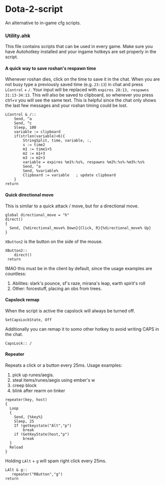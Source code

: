 # Dota-2-script
An alternative to in-game cfg scripts. 

### Utility.ahk
This file contains scripts that can be used in every game. Make sure you have Autohotkey installed and your ingame hotkeys are set properly in the script.

#### A quick way to save roshan's respawn time
Whenever roshan dies, click on the time to save it in the chat. When you are not busy type a previously saved time (e.g. `23:13`) in chat and press `LControl` + `/`. Your input will be replaced with `expires 28:13, respawns 31:13-34:13`. This will also be saved to clipboard, so whenever you press ctrl+v you will see the same text. This is helpful since the chat only shows the last few messages and your roshan timing could be lost.
```
LControl & /::
	Send, ^a
	Send, ^c
	Sleep, 100
	variable := clipboard	
	if(strlen(variable)<6){
		StringSplit, time, variable, :,
		s := time2
		m1 := time1+5
		m2 := m1+3
		m3 := m2+3		
		variable = expires %m1%:%s%, respawns %m2%:%s%-%m3%:%s% 		
		Send, ^a
		Send, %variable%
		Clipboard := variable   ; update clipboard
	}	
return
```

#### Quick directional move
This is similar to a quick attack / move, but for a directional move. 
``` Autoit
global directional_move = "h"
direct()
{  	
  Send, {%directional_move% Down}{Click, R}{%directional_move% Up}       
}
```
`XButton2` is the button on the side of the mouse.
``` Autoit
XButton2::
	direct()
 return 
 ```
IMAO this must be in the client by default, since the usage examples are countless:
1. Abilites: slark's pounce, sf's raze, mirana's leap, earth spirit's roll
2. Other: forcestuff, placing an obs from trees.
 

#### Capslock remap
When the script is active the capslock will always be turned off.
``` Autoit
SetCapsLockState, Off
```
Additionally you can remap it to somo other hotkey to avoid writing CAPS in the chat.
``` Autoit
CapsLock:: /
```

#### Repeater
Repeats a click or a button every 25ms. Usage examples:
1. pick up runes/aegis.
2. steal items/runes/aegis using ember's w
3. creep block
4. blink after rearm on tinker
``` Autoit
repeater(key, host)
{	
  Loop
  { 
	Send, {%key%}	
	Sleep, 25
	If !getkeystate("Alt","p") 
		break
	if !GetKeyState(host,"p")
		break
  } 
  Reload
}
```
Holding `LAlt` + `g` will spam right click every 25ms. 
``` Autoit
LAlt & g::
   repeater("RButton","g")
return
```
